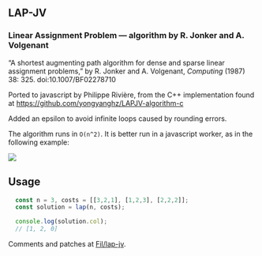 ## LAP-JV
### Linear Assignment Problem — algorithm by R. Jonker and A. Volgenant

“A shortest augmenting path algorithm for dense and sparse linear assignment problems,” by R. Jonker and A. Volgenant, _Computing_ (1987) 38: 325. doi:10.1007/BF02278710
 
Ported to javascript by Philippe Rivière, from the C++ implementation found at https://github.com/yongyanghz/LAPJV-algorithm-c

Added an epsilon to avoid infinite loops caused by rounding errors.

The algorithm runs in `O(n^2)`. It is better run in a javascript worker, as in the following example:

[![](https://gist.githubusercontent.com/Fil/d9752d8c41cc2cc176096ce475233966/raw/88c1e7e4d62df8145a68808b7252cd5013e0394f/thumbnail.png)](http://bl.ocks.org/Fil/d9752d8c41cc2cc176096ce475233966)

## Usage

```javascript
  const n = 3, costs = [[3,2,1], [1,2,3], [2,2,2]];
  const solution = lap(n, costs);

  console.log(solution.col);
  // [1, 2, 0]

```

Comments and patches at [Fil/lap-jv](https://github.com/Fil/lap-jv).
